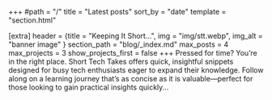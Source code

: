 +++
#path = "/"
title = "Latest posts"
sort_by = "date"
template = "section.html"

[extra]
header = {title = "Keeping It Short...", img = "img/stt.webp", img_alt = "banner image" }
section_path = "blog/_index.md"
max_posts = 4
max_projects = 3
show_projects_first = false
+++
Pressed for time? You’re in the right place. Short Tech Takes offers quick, insightful snippets designed for busy tech enthusiasts eager to expand their knowledge. Follow along on a learning journey that’s as concise as it is valuable—perfect for those looking to gain practical insights quickly... 


